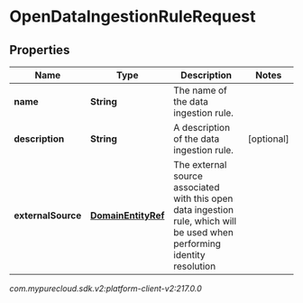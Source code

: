 # OpenDataIngestionRuleRequest


## Properties

| Name | Type | Description | Notes |
| ------------ | ------------- | ------------- | ------------- |
| **name** | **String** | The name of the data ingestion rule. |  |
| **description** | **String** | A description of the data ingestion rule. |  [optional] |
| **externalSource** | [**DomainEntityRef**](DomainEntityRef) | The external source associated with this open data ingestion rule, which will be used when performing identity resolution |  |




_com.mypurecloud.sdk.v2:platform-client-v2:217.0.0_
